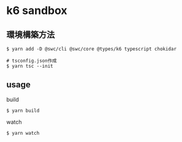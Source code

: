 # k6 sandbox


## 環境構築方法
```
$ yarn add -D @swc/cli @swc/core @types/k6 typescript chokidar

# tsconfig.json作成
$ yarn tsc --init
```

## usage

build
```
$ yarn build
```

watch
```
$ yarn watch
```